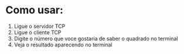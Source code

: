 # Como usar:
1. Ligue o servidor TCP
2. Ligue o cliente TCP
3. Digite o número que voce gostaria de saber o quadrado no terminal
4. Veja o resultado aparecendo no terminal
